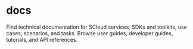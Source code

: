 # docs
Find technical documentation for SCloud services, SDKs and toolkits, use cases, scenarios, and tasks. Browse user guides, developer guides, tutorials, and API references.
